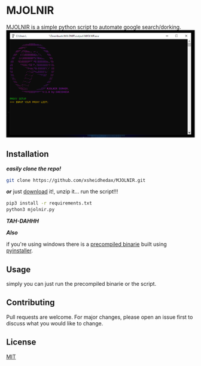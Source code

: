 # MJOLNIR

MJOLNIR is a simple python script to automate google search/dorking.
![Screenshot](screenshot.png)

## Installation

***easily clone the repo!***

```bash
git clone https://github.com/xsheidhedax/MJOLNIR.git
```
***or*** just [download](https://github.com/xsheidhedax/MJOLNIR/archive/refs/heads/main.zip) it!, unzip it... run the script!!!
```bash
pip3 install -r requirements.txt 
python3 mjolnir.py
```
***TAH-DAHHH***

***Also***
 
if you're using windows there is a [precompiled binarie](https://github.com/xsheidhedax/MJOLNIR/releases/download/MJOLNIR.V.1.0/MJOLNIR.exe) built using [pyinstaller](https://github.com/pyinstaller/pyinstaller.git).


## Usage

simply you can just run the precompiled binarie or the script.

## Contributing
Pull requests are welcome. For major changes, please open an issue first to discuss what you would like to change.


## License
[MIT](https://choosealicense.com/licenses/mit/)
